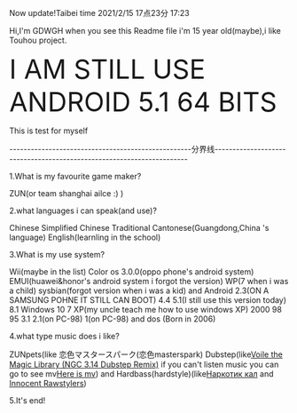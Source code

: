 Now update!Taibei time 2021/2/15 17点23分 17:23

Hi,I'm GDWGH when you see this Readme file i'm 15 year old(maybe),i like Touhou project.

<font size="10">I AM STILL USE ANDROID 5.1 64 BITS</font>

This is test for myself

---------------------------------------------------分界线----------------------------------------------------------------------

1.What is my favourite game maker?

ZUN(or team shanghai ailce :) ) 

2.what languages i can speak(and use)?

Chinese Simplified Chinese Traditional Cantonese(Guangdong,China 's language)  English(learnling in the school)

3.What is my use system?

Wii(maybe in the list) Color os 3.0.0(oppo phone's android system)  EMUI(huawei&honor's android system i forgot the version)  WP(7 when i was a child) sysbian(forgot version when i was a kid) and Android 2.3(ON A SAMSUNG POHNE IT STILL CAN BOOT) 4.4 5.1(I still use this version today) 8.1 Windows 10 7 XP(my uncle teach me how to use windows XP) 2000 98 95 3.1 2.1(on PC-98) 1(on PC-98) and dos (Born in 2006)

4.what type music does i like?

ZUNpets(like 恋色マスタースパーク(恋色masterspark) Dubstep(like[Voile the Magic Library (NGC 3.14 Dubstep Remix)](http://music.163.com/song?id=34998370&userid=279597347) if you can't listen music you can go to see mv[Here is mv](http://music.163.com/mv/?id=10949247&userid=279597347)) and Hardbass(hardstyle)(like[Наркотик кал](http://music.163.com/song?id=1317163631&userid=279597347) and [Innocent Rawstylers](http://music.163.com/song?id=1471795614&userid=279597347))

5.It's end!
